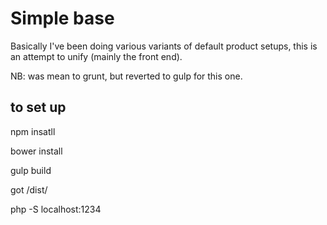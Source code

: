 # Simple base

Basically I've been doing various variants of default product setups, this is an attempt to unify (mainly the front end).

NB: was mean to grunt, but reverted to gulp for this one.

## to set up

npm insatll

bower install

gulp build

got /dist/

php -S localhost:1234
